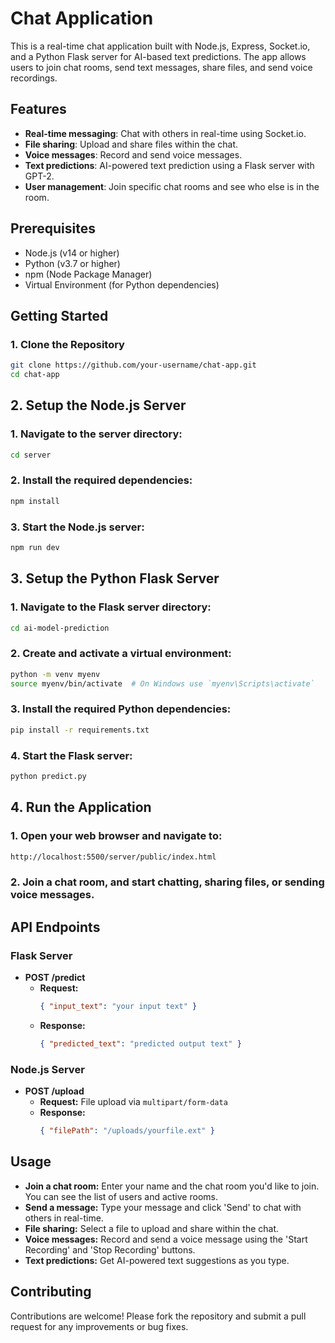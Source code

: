 # Chat Application

This is a real-time chat application built with Node.js, Express, Socket.io, and a Python Flask server for AI-based text predictions. The app allows users to join chat rooms, send text messages, share files, and send voice recordings.

## Features

- **Real-time messaging**: Chat with others in real-time using Socket.io.
- **File sharing**: Upload and share files within the chat.
- **Voice messages**: Record and send voice messages.
- **Text predictions**: AI-powered text prediction using a Flask server with GPT-2.
- **User management**: Join specific chat rooms and see who else is in the room.

## Prerequisites

- Node.js (v14 or higher)
- Python (v3.7 or higher)
- npm (Node Package Manager)
- Virtual Environment (for Python dependencies)

## Getting Started

### 1. Clone the Repository

```bash
git clone https://github.com/your-username/chat-app.git
cd chat-app
```

## 2. Setup the Node.js Server
### 1. Navigate to the server directory:
```bash
cd server
```
### 2. Install the required dependencies:
```bash
npm install
```
### 3. Start the Node.js server:
```bash
npm run dev
```

## 3. Setup the Python Flask Server
### 1. Navigate to the Flask server directory:
```bash
cd ai-model-prediction
```
### 2. Create and activate a virtual environment:
```bash
python -m venv myenv
source myenv/bin/activate  # On Windows use `myenv\Scripts\activate`
```
### 3. Install the required Python dependencies:
```bash
pip install -r requirements.txt
```
### 4. Start the Flask server:
```bash
python predict.py
```

## 4. Run the Application
### 1. Open your web browser and navigate to:
```bash
http://localhost:5500/server/public/index.html
```
### 2. Join a chat room, and start chatting, sharing files, or sending voice messages.

## API Endpoints

### Flask Server

- **POST /predict**
  - **Request:** 
    ```json
    { "input_text": "your input text" }
    ```
  - **Response:** 
    ```json
    { "predicted_text": "predicted output text" }
    ```

### Node.js Server

- **POST /upload**
  - **Request:** File upload via `multipart/form-data`
  - **Response:** 
    ```json
    { "filePath": "/uploads/yourfile.ext" }
    ```

## Usage

- **Join a chat room:** Enter your name and the chat room you'd like to join. You can see the list of users and active rooms.
- **Send a message:** Type your message and click 'Send' to chat with others in real-time.
- **File sharing:** Select a file to upload and share within the chat.
- **Voice messages:** Record and send a voice message using the 'Start Recording' and 'Stop Recording' buttons.
- **Text predictions:** Get AI-powered text suggestions as you type.

## Contributing

Contributions are welcome! Please fork the repository and submit a pull request for any improvements or bug fixes.

